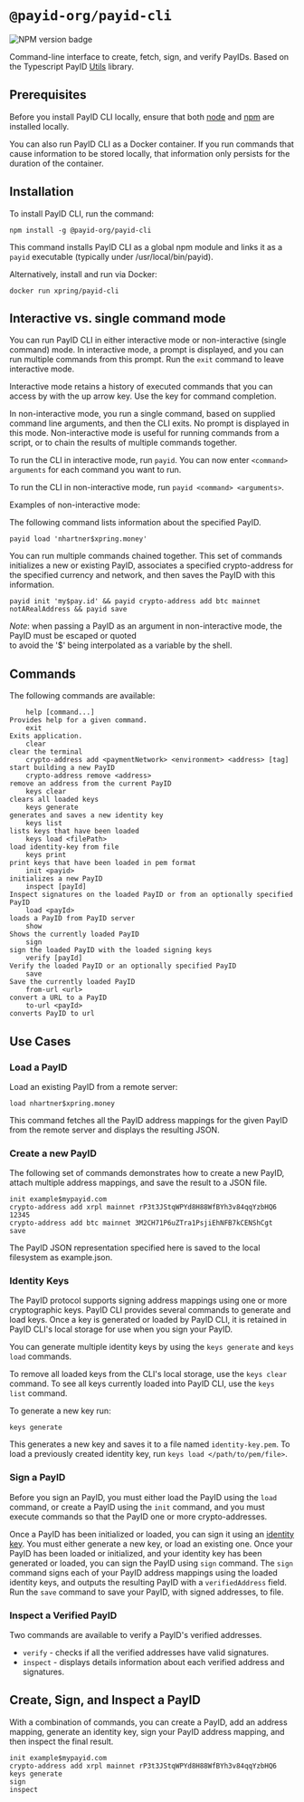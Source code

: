 # `@payid-org/payid-cli`

![NPM version badge](https://img.shields.io/npm/v/@payid-org/payid-cli)

Command-line interface to create, fetch, sign, and verify PayIDs.
Based on the Typescript PayID [Utils](https://github.com/payid-org/utils) library.

## Prerequisites

Before you install PayID CLI locally, ensure that both [node](https://nodejs.org/en/download/) and
[npm](https://docs.npmjs.com/downloading-and-installing-packages-locally) are installed locally.

You can also run PayID CLI as a Docker container. If you run commands that cause information to be stored locally, that information only persists for the duration of the container.

## Installation

To install PayID CLI, run the command:

```
npm install -g @payid-org/payid-cli
```

This command installs PayID CLI as a global npm module and links it as a `payid` executable
(typically under /usr/local/bin/payid).

Alternatively, install and run via Docker:

```
docker run xpring/payid-cli
```

## Interactive vs. single command mode

You can run PayID CLI in either interactive mode or non-interactive (single command) mode.
In interactive mode, a prompt is displayed, and you can run multiple commands from this prompt. Run the `exit` command to leave interactive mode.

Interactive mode retains a history of executed commands that you can access by with the up arrow key. Use the <Tab> key for command completion.
    
In non-interactive mode, you run a single command, based on supplied command line arguments, and then the CLI exits.
No prompt is displayed in this mode. Non-interactive mode is useful for running commands from a script, or to chain the results
of multiple commands together.

To run the CLI in interactive mode, run `payid`. You can now enter `<command> arguments` for each command you want to run. 

To run the CLI in non-interactive mode, run `payid <command> <arguments>`. 

Examples of non-interactive mode:

The following command lists information about the specified PayID.

```
payid load 'nhartner$xpring.money'
```

You can run multiple commands chained together. This set of commands initializes a new or existing PayID, associates a specified crypto-address for the specified currency and network, and then saves the PayID with this information. 

```
payid init 'my$pay.id' && payid crypto-address add btc mainnet notARealAddress && payid save
```

_Note_: when passing a PayID as an argument in non-interactive mode, the PayID must be escaped or quoted  
to avoid the '\$' being interpolated as a variable by the shell.

## Commands

The following commands are available:

```
    help [command...]                                                  Provides help for a given command.
    exit                                                               Exits application.
    clear                                                              clear the terminal
    crypto-address add <paymentNetwork> <environment> <address> [tag]  start building a new PayID
    crypto-address remove <address>                                    remove an address from the current PayID
    keys clear                                                         clears all loaded keys
    keys generate                                                      generates and saves a new identity key
    keys list                                                          lists keys that have been loaded
    keys load <filePath>                                               load identity-key from file
    keys print                                                         print keys that have been loaded in pem format
    init <payid>                                                       initializes a new PayID
    inspect [payId]                                                    Inspect signatures on the loaded PayID or from an optionally specified PayID
    load <payId>                                                       loads a PayID from PayID server
    show                                                               Shows the currently loaded PayID
    sign                                                               sign the loaded PayID with the loaded signing keys
    verify [payId]                                                     Verify the loaded PayID or an optionally specified PayID
    save                                                               Save the currently loaded PayID
    from-url <url>                                                     convert a URL to a PayID
    to-url <payId>                                                     converts PayID to url

```

## Use Cases

### Load a PayID

Load an existing PayID from a remote server:

```
load nhartner$xpring.money
```

This command fetches all the PayID address mappings for the given PayID from the remote
server and displays the resulting JSON.

### Create a new PayID

The following set of commands demonstrates how to create a new PayID, attach multiple
address mappings, and save the result to a JSON file.

```
init example$mypayid.com
crypto-address add xrpl mainnet rP3t3JStqWPYd8H88WfBYh3v84qqYzbHQ6 12345
crypto-address add btc mainnet 3M2CH71P6uZTra1PsjiEhNFB7kCENShCgt
save
```

The PayID JSON representation specified here is saved to the local filesystem as example.json.

### Identity Keys

The PayID protocol supports signing address mappings using one or more cryptographic keys.
PayID CLI provides several commands to generate and load keys. Once a key is generated
or loaded by PayID CLI, it is retained in PayID CLI's local storage for use when you sign your PayID.

You can generate multiple identity keys by using the `keys generate` and `keys load` commands.

To remove all loaded keys from the CLI's local storage, use the `keys clear` command.
To see all keys currently loaded into PayID CLI, use the `keys list` command.

To generate a new key run:

```
keys generate
```

This generates a new key and saves it to a file named `identity-key.pem`. To load a previously
created identity key, run `keys load </path/to/pem/file>`.

### Sign a PayID

Before you sign an PayID, you must either load the PayID using the `load` command, or create a PayID using the
`init` command, and you must execute commands so that the PayID one or more crypto-addresses. 

Once a PayID has been initialized or loaded, you can sign it using an [identity key](#identity-keys). You must either generate a new key, or load an existing one. Once your PayID has been loaded or initialized, and your identity key has been generated or loaded,
you can sign the PayID using `sign` command. The `sign` command signs each of your PayID address
mappings using the loaded identity keys, and outputs the resulting PayID with a `verifiedAddress` field. Run the `save`
command to save your PayID, with signed addresses, to file.

### Inspect a Verified PayID

Two commands are available to verify a PayID's verified addresses.

- `verify` - checks if all the verified addresses have valid signatures.
- `inspect` - displays details information about each verified address and signatures.

## Create, Sign, and Inspect a PayID

With a combination of commands, you can create a PayID, add an address mapping, generate an identity key,
sign your PayID address mapping, and then inspect the final result.

```
init example$mypayid.com
crypto-address add xrpl mainnet rP3t3JStqWPYd8H88WfBYh3v84qqYzbHQ6
keys generate
sign
inspect
```
